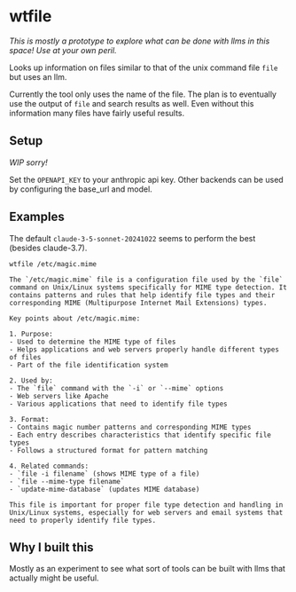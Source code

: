 # wtfile

_This is mostly a prototype to explore what can be done with llms in this space! Use at your own peril._

Looks up information on files similar to that of the unix command file `file` but uses an llm.

Currently the tool only uses the name of the file. The plan is to eventually use the output of `file` and search results as well. Even without this information many files have fairly useful results.

## Setup

_WIP sorry!_

Set the `OPENAPI_KEY` to your anthropic api key. Other backends can be used by configuring the base_url and model.

## Examples

The default `claude-3-5-sonnet-20241022` seems to perform the best (besides claude-3.7).

```
wtfile /etc/magic.mime

The `/etc/magic.mime` file is a configuration file used by the `file` command on Unix/Linux systems specifically for MIME type detection. It contains patterns and rules that help identify file types and their corresponding MIME (Multipurpose Internet Mail Extensions) types.

Key points about /etc/magic.mime:

1. Purpose:
- Used to determine the MIME type of files
- Helps applications and web servers properly handle different types of files
- Part of the file identification system

2. Used by:
- The `file` command with the `-i` or `--mime` options
- Web servers like Apache
- Various applications that need to identify file types

3. Format:
- Contains magic number patterns and corresponding MIME types
- Each entry describes characteristics that identify specific file types
- Follows a structured format for pattern matching

4. Related commands:
- `file -i filename` (shows MIME type of a file)
- `file --mime-type filename`
- `update-mime-database` (updates MIME database)

This file is important for proper file type detection and handling in Unix/Linux systems, especially for web servers and email systems that need to properly identify file types.
```

## Why I built this

Mostly as an experiment to see what sort of tools can be built with llms that actually might be useful.